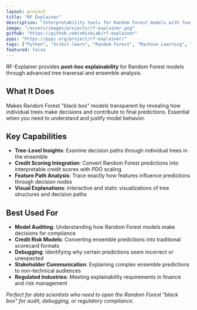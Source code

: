 ```yaml
---
layout: project
title: "RF Explainer"
description: "Interpretability tools for Random Forest models with feature importance analysis"
image: "/assets/images/projects/rf-explainer.png"
github: "https://github.com/xRiskLab/rf-explainer"
pypi: "https://pypi.org/project/rf-explainer/"
tags: ["Python", "Scikit-learn", "Random Forest", "Machine Learning", "Explainability"]
featured: false
---
```


RF-Explainer provides **post-hoc explainability** for Random Forest models through advanced tree traversal and ensemble analysis.

## What It Does

Makes Random Forest "black box" models transparent by revealing how individual trees make decisions and contribute to final predictions. Essential when you need to understand and justify model behavior.

## Key Capabilities  

- **Tree-Level Insights**: Examine decision paths through individual trees in the ensemble
- **Credit Scoring Integration**: Convert Random Forest predictions into interpretable credit scores with PDO scaling
- **Feature Path Analysis**: Trace exactly how features influence predictions through decision nodes
- **Visual Explanations**: Interactive and static visualizations of tree structures and decision paths

## Best Used For

- **Model Auditing**: Understanding how Random Forest models make decisions for compliance
- **Credit Risk Models**: Converting ensemble predictions into traditional scorecard formats
- **Debugging**: Identifying why certain predictions seem incorrect or unexpected  
- **Stakeholder Communication**: Explaining complex ensemble predictions to non-technical audiences
- **Regulated Industries**: Meeting explainability requirements in finance and risk management

*Perfect for data scientists who need to open the Random Forest "black box" for audit, debugging, or regulatory compliance.*



